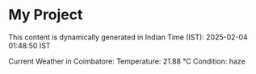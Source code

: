 # My Project

This content is dynamically generated in Indian Time (IST): 2025-02-04 01:48:50 IST


Current Weather in Coimbatore:
Temperature: 21.88 °C
Condition: haze
